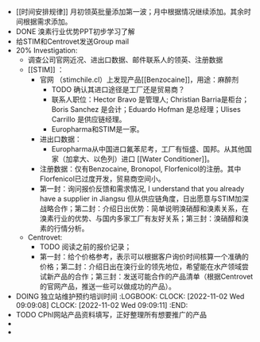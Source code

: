 - [[时间安排规律]] 月初领英批量添加第一波；月中根据情况继续添加。其余时间根据需求添加。
- DONE 溴素行业优势PPT初步学习了解
- 给STIM和Centrovet发送Group mail
- 20% Investigation:
	- 调查公司官网近况、进出口数据、邮件联系人的领英、注册数据
	- [[STIM]] ：
		- 官网 （stimchile.cl）上发现产品[[Benzocaine]]，用途：麻醉剂
			- TODO 确认其进口途径是工厂还是贸易商？
			- 联系人职位：Hector Bravo 是管理人; Christian Barria是柜台； Boris Sanchez 是会计；Eduardo Hofman 是总经理；Ulises Carrillo 是供应链经理。
			- Europharma和STIM是一家。
		- 进出口数据：
			- Europharma从中国进口氟苯尼考，工厂有恒盛、国邦。从其他国家（加拿大、以色列）进口 [[Water Conditioner]]。
		- 注册数据：仅有Benzocaine, Bronopol, Florfenicol的注册。其中Florfenicol已过度开发，贸易商空间小。
		- 第一封：询问报价反馈和需求情况, I understand that you already have a supplier in Jiangsu 但从供应链角度，日出愿意与STIM加深战略合作；第二封：介绍日出优势：简单说明溴硝醇和溴素关系，在溴素行业的优势、与国内多家工厂有友好关系；第三封：溴硝醇和溴素的行情分析。
	- Centrovet:
		- TODO 阅读之前的报价记录；
		- 第一封：给个价格参考，表示可以根据客户询价时间核算一个准确的价格；第二封：介绍日出在溴行业的领先地位，希望能在水产领域尝试新产品的合作；第三封：发送可能合作的产品清单（根据Centrovet的官网产品，推送一些可以做成功的产品）。
- DOING 独立站维护预约培训时间
  :LOGBOOK:
  CLOCK: [2022-11-02 Wed 09:09:08]
  CLOCK: [2022-11-02 Wed 09:09:11]
  :END:
- TODO CPhI网站产品资料填写，正好整理所有想要推广的产品
-
-